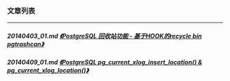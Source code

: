 ### 文章列表  
----  
##### 20140403_01.md   [《PostgreSQL 回收站功能 - 基于HOOK的recycle bin pgtrashcan》](20140403_01.md)  
##### 20140409_01.md   [《PostgreSQL pg_current_xlog_insert_location() & pg_current_xlog_location()》](20140409_01.md)  
